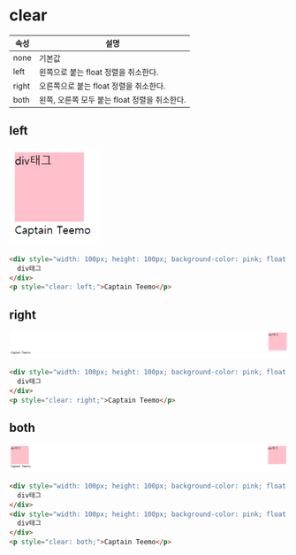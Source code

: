 # clear

| 속성  | 설명                                          |
| ----- | --------------------------------------------- |
| none  | 기본값                                        |
| left  | 왼쪽으로 붙는 float 정렬을 취소한다.          |
| right | 오른쪽으로 붙는 float 정렬을 취소한다.        |
| both  | 왼쪽, 오른쪽 모두 붙는 float 정렬을 취소한다. |

## left

![clear-left](images/clear-left.png)

```html
<div style="width: 100px; height: 100px; background-color: pink; float: left;">
  div태그
</div>
<p style="clear: left;">Captain Teemo</p>
```

## right

![clear-right](images/clear-right.png)

```html
<div style="width: 100px; height: 100px; background-color: pink; float: right;">
  div태그
</div>
<p style="clear: right;">Captain Teemo</p>
```

## both

![clear-both](images/clear-both.png)

```html
<div style="width: 100px; height: 100px; background-color: pink; float: left;">
  div태그
</div>
<div style="width: 100px; height: 100px; background-color: pink; float: right;">
  div태그
</div>
<p style="clear: both;">Captain Teemo</p>
```
